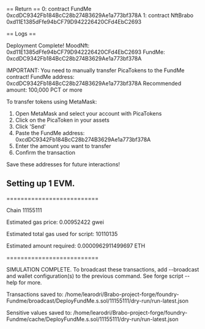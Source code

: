 
== Return ==
0: contract FundMe 0xcdDC9342Fb184BcC28b274B3629Ae1a773bf378A
1: contract NftBrabo 0xd11E1385dFfe94bCF79D942226420CFd4EbC2693

== Logs ==
  
 Deployment Complete!
  MoodNft: 0xd11E1385dFfe94bCF79D942226420CFd4EbC2693
  FundMe: 0xcdDC9342Fb184BcC28b274B3629Ae1a773bf378A
  
  IMPORTANT: You need to manually transfer PicaTokens to the FundMe contract!
      FundMe address: 0xcdDC9342Fb184BcC28b274B3629Ae1a773bf378A
      Recommended amount: 100,000 PCT or more
  
To transfer tokens using MetaMask:
  1. Open MetaMask and select your account with PicaTokens
  2. Click on the PicaToken in your assets
  3. Click 'Send'
  4. Paste the FundMe address: 0xcdDC9342Fb184BcC28b274B3629Ae1a773bf378A
  5. Enter the amount you want to transfer
  6. Confirm the transaction
  
Save these addresses for future interactions!

## Setting up 1 EVM.

==========================

Chain 11155111

Estimated gas price: 0.00952422 gwei

Estimated total gas used for script: 10110135

Estimated amount required: 0.0000962911499697 ETH

==========================

SIMULATION COMPLETE. To broadcast these transactions, add --broadcast and wallet configuration(s) to the previous command. See forge script --help for more.

Transactions saved to: /home/learodri/Brabo-project-forge/foundry-Fundme/broadcast/DeployFundMe.s.sol/11155111/dry-run/run-latest.json

Sensitive values saved to: /home/learodri/Brabo-project-forge/foundry-Fundme/cache/DeployFundMe.s.sol/11155111/dry-run/run-latest.json
